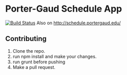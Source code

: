 # Porter-Gaud Schedule App
[![Build Status](https://travis-ci.org/ireallydontcare/pg-schedule.svg?branch=master)](https://travis-ci.org/ireallydontcare/pg-schedule)
Also on http://schedule.portergaud.edu/

## Contributing
1. Clone the repo.
2. run npm install and make your changes.
3. run grunt before pushing
4. Make a pull request.
